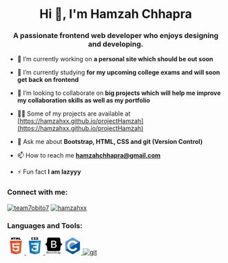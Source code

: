 <h1 align="center">Hi 👋, I'm Hamzah Chhapra</h1>
<h3 align="center">A passionate frontend web developer who enjoys designing and developing.</h3>

- 🔭 I’m currently working on **a personal site which should be out soon**

- 🌱 I’m currently studying **for my upcoming college exams and will soon get back on frontend**

- 👯 I’m looking to collaborate on **big projects which will help me improve my collaboration skills as well as my portfolio**

- 👨‍💻 Some of my projects are available at [https://hamzahxx.github.io/projectHamzah](https://hamzahxx.github.io/projectHamzah)

- 💬 Ask me about **Bootstrap, HTML, CSS and git (Version Control)**

- 📫 How to reach me **hamzahchhapra@gmail.com**

- ⚡ Fun fact **I am lazyyy**

<h3 align="left">Connect with me:</h3>
<p align="left">
<a href="https://twitter.com/team7obito7" target="blank"><img align="center" src="https://raw.githubusercontent.com/rahuldkjain/github-profile-readme-generator/master/src/images/icons/Social/twitter.svg" alt="team7obito7" height="30" width="40" /></a>
<a href="https://fb.com/hamzahxx" target="blank"><img align="center" src="https://raw.githubusercontent.com/rahuldkjain/github-profile-readme-generator/master/src/images/icons/Social/facebook.svg" alt="hamzahxx" height="30" width="40" /></a>
</p>

<h3 align="left">Languages and Tools:</h3>
<p align="left">
    <a href="https://www.w3.org/html/" target="_blank" rel="noreferrer"> <img src="https://raw.githubusercontent.com/devicons/devicon/master/icons/html5/html5-original-wordmark.svg" alt="html5" width="40" height="40"/> </a>
    <a href="https://www.w3schools.com/css/" target="_blank" rel="noreferrer"> <img src="https://raw.githubusercontent.com/devicons/devicon/master/icons/css3/css3-original-wordmark.svg" alt="css3" width="40" height="40"/> </a>
    <a href="https://getbootstrap.com" target="_blank" rel="noreferrer"> <img src="https://raw.githubusercontent.com/devicons/devicon/master/icons/bootstrap/bootstrap-plain-wordmark.svg" alt="bootstrap" width="40" height="40"/></a>
    <a href="https://www.cprogramming.com/" target="_blank" rel="noreferrer"> <img src="https://raw.githubusercontent.com/devicons/devicon/master/icons/c/c-original.svg" alt="c" width="40" height="40"/> </a>
    <a href="https://git-scm.com/" target="_blank" rel="noreferrer"> <img src="https://www.vectorlogo.zone/logos/git-scm/git-scm-icon.svg" alt="git" width="40" height="40"/> </a>
</p>